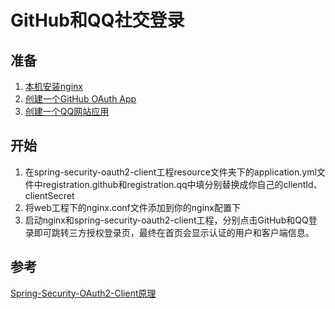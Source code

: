 # GitHub和QQ社交登录
## 准备
1. [本机安装nginx](http://nginx.org/en/download.html)
2. [创建一个GitHub OAuth App](https://github.com/settings/developers)
3. [创建一个QQ网站应用](https://connect.qq.com)
## 开始
1. 在spring-security-oauth2-client工程resource文件夹下的application.yml文件中registration.github和registration.qq中填分别替换成你自己的clientId、clientSecret
2. 将web工程下的nginx.conf文件添加到你的nginx配置下
3. 启动nginx和spring-security-oauth2-client工程，分别点击GitHub和QQ登录即可跳转三方授权登录页，最终在首页会显示认证的用户和客户端信息。
## 参考
[Spring-Security-OAuth2-Client原理](https://www.zyc.red/Spring/Security/OAuth2/OAuth2-Client/)
